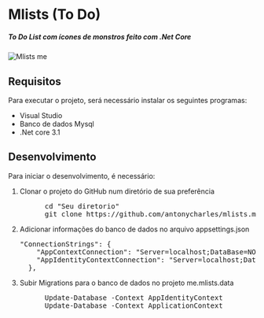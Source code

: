 # Mlists (To Do)
##### To Do List com ícones de monstros feito com .Net Core
![Mlists me](https://user-images.githubusercontent.com/24979597/89239321-386f8280-d5cf-11ea-81c6-cd37bc5cefc7.gif)

## Requisitos
Para executar o projeto, será necessário instalar os seguintes programas:

<ul>
  <li>Visual Studio</li>
  <li>Banco de dados Mysql</li>
  <li>.Net core 3.1</li>
</ul>

## Desenvolvimento

Para iniciar o desenvolvimento, é necessário:
<ol>
  <li>
    Clonar o projeto do GitHub num diretório de sua preferência
    <pre>
      cd "Seu diretorio"
      git clone https://github.com/antonycharles/mlists.me.git</pre>
  </li>
  <li>
    Adicionar informações do banco de dados no arquivo appsettings.json
    <pre>"ConnectionStrings": {
    "AppContextConnection": "Server=localhost;DataBase=NOME_BANCO_DE_DADOS;Uid=root;Pwd=SENHA_BANCO_DE_DADOS",
    "AppIdentityContextConnection": "Server=localhost;DataBase=NOME_BANCO_DE_DADOS;Uid=root;Pwd=SENHA_BANCO_DE_DADOS"
  },</pre>
  </li>
  <li>
    Subir Migrations para o banco de dados no projeto me.mlists.data
    <pre>
      Update-Database -Context AppIdentityContext
      Update-Database -Context ApplicationContext</pre>
  </li>
</ol>
